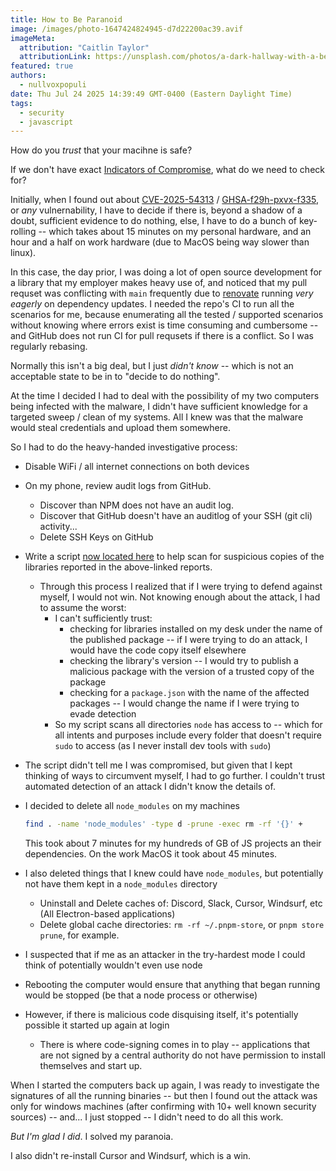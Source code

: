 ```yaml
---
title: How to Be Paranoid
image: /images/photo-1647424824945-d7d22200ac39.avif
imageMeta:
  attribution: "Caitlin Taylor"
  attributionLink: https://unsplash.com/photos/a-dark-hallway-with-a-bench-and-lights-P5_OMnAVnl0
featured: true
authors:
  - nullvoxpopuli
date: Thu Jul 24 2025 14:39:49 GMT-0400 (Eastern Daylight Time)
tags:
  - security
  - javascript
---
```


How do you _trust_ that your macihne is safe?

If we don't have exact [Indicators of Compromise](https://www.crowdstrike.com/en-us/blog/crowdstrike-falcon-prevents-npm-package-supply-chain-attacks/), what do we need to check for?

Initially, when I found out about  [CVE-2025-54313](https://nvd.nist.gov/vuln/detail/CVE-2025-54313) / [GHSA-f29h-pxvx-f335](https://github.com/advisories/GHSA-f29h-pxvx-f335), or _any_ vulnernability, I have to decide if there is, beyond a shadow of a doubt, sufficient evidence to do nothing, else, I have to do a bunch of key-rolling -- which takes about 15 minutes on my personal hardware, and an hour and a half on work hardware (due to MacOS being way slower than linux).


In this case, the day prior, I was doing a lot of open source development for a library that my employer makes heavy use of, and noticed that my pull requset was conflicting with `main` frequently due to [renovate](https://github.com/renovatebot/renovate) running _very eagerly_ on dependency updates. I needed the repo's CI to run all the scenarios for me, because enumerating all the tested / supported scenarios without knowing where errors exist is time consuming and cumbersome -- and GitHub does not run CI for pull requsets if there is a conflict. So I was regularly rebasing.

Normally this isn't a big deal, but I just _didn't know_ -- which is not an acceptable state to be in to "decide to do nothing". 

At the time I decided I had to deal with the possibility of my two computers being infected with the malware, I didn't have sufficient knowledge for a targeted sweep / clean of my systems. All I knew was that the malware would steal credentials and upload them somewhere.

So I had to do the heavy-handed investigative process:
- Disable WiFi / all internet connections on both devices
- On my phone, review audit logs from GitHub.
    - Discover than NPM does not have an audit log.
    - Discover that GitHub doesn't have an auditlog of your SSH (git cli) activity...
    - Delete SSH Keys on GitHub
- Write a script [now located here](https://github.com/NullVoxPopuli/dotfiles/commit/051eb2144a837144ba1e7357becb2f4fb0024df8) to help scan for suspicious copies of the libraries reported in the above-linked reports.
    - Through this process I realized that if I were trying to defend against myself, I would not win. Not knowing enough about the attack, I had to assume the worst:
        - I can't sufficiently trust:
            - checking for libraries installed on my desk under the name of the published package -- if I were trying to do an attack, I would have the code copy itself elsewhere 
            - checking the library's version -- I would try to publish a malicious package with the version of a trusted copy of the package
            - checking for a `package.json` with the name of the affected packages -- I would change the name if I were trying to evade detection
        - So my script scans all directories `node` has access to -- which for all intents and purposes include every folder that doesn't require `sudo` to access (as I never install dev tools with `sudo`)
- The script didn't tell me I was compromised, but given that I kept thinking of ways to circumvent myself, I had to go further. I couldn't trust automated detection of an attack I didn't know the details of.
- I decided to delete all `node_modules` on my machines
    ```bash
    find . -name 'node_modules' -type d -prune -exec rm -rf '{}' +
    ```
    This took about 7 minutes for my hundreds of GB of JS projects an their dependencies.
    On the work MacOS it took about 45 minutes.

- I also deleted things that I knew could have `node_modules`, but potentially not have them kept in a `node_modules` directory
    - Uninstall and Delete caches of: Discord, Slack, Cursor, Windsurf, etc (All Electron-based applications)
    - Delete global cache directories: `rm -rf ~/.pnpm-store`, or `pnpm store prune`, for example.
- I suspected that if me as an attacker in the try-hardest mode I could think of potentially wouldn't even use node
- Rebooting the computer would ensure that anything that began running would be stopped (be that a node process or otherwise)
- However, if there is malicious code disquising itself, it's potentially possible it started up again at login
    - There is where code-signing comes in to play -- applications that are not signed by a central authority do not have permission to install themselves and start up.


When I started the computers back up again, I was ready to investigate the signatures of all the running binaries -- but then I found out the attack was only for windows machines (after confirming with 10+ well known security sources) -- and... I just stopped -- I didn't need to do all this work.

_But I'm glad I did_. I solved my paranoia.

I also didn't re-install Cursor and Windsurf, which is a win.

